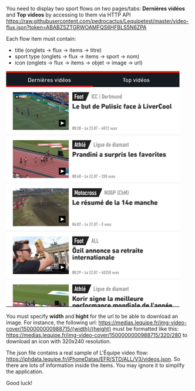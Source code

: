 
You need to display two sport flows on two pages/tabs: **Dernières vidéos** and **Top videos** by accessing to them via HTTP API <https://raw.githubusercontent.com/pedrocactus/Lequipetest/master/video-flux.json?token=ABABZSZTGRWOAMFQS6HFBLS5N6ZPA>

Each flow item must contain:

* title (onglets -> flux -> items -> titre)
* sport type (onglets -> flux -> items -> sport -> nom)
* icon (onglets -> flux -> items -> objet -> image -> url)

![Screen](./screen.png)

You must specify **width** and **hight** for the url to be able to download an image. For instance, the following url: <https://medias.lequipe.fr/img-video-cover/1500000000988715/{width}/{height}> must be formatted like this: <https://medias.lequipe.fr/img-video-cover/1500000000988715/320/280> to download an icon with 320x240 resolution.

The json file contains a real sample of L'Équipe video flow: <https://iphdata.lequipe.fr/iPhoneDatas/EFR/STD/ALL/V3/videos.json>. So there are lots of information inside the items. You may ignore it to simplify the application.

Good luck!
